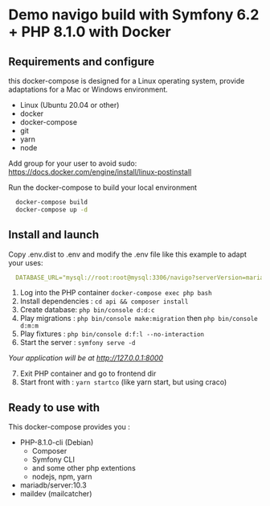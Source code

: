 # Demo navigo build with Symfony 6.2 + PHP 8.1.0 with Docker

## Requirements and configure

this docker-compose is designed for a Linux operating system, provide adaptations for a Mac or Windows environment.

* Linux (Ubuntu 20.04 or other)
* docker
* docker-compose
* git
* yarn
* node

Add group for your user to avoid sudo: https://docs.docker.com/engine/install/linux-postinstall


Run the docker-compose to build your local environment

```bash
  docker-compose build
  docker-compose up -d
```

## Install and launch

Copy .env.dist to .env and modify the .env file like this example to adapt your uses:

```yaml
  DATABASE_URL="mysql://root:root@mysql:3306/navigo?serverVersion=mariadb-10.3.29&charset=utf8mb4"
```

1. Log into the PHP container `docker-compose exec php bash`
2. Install dependencies : `cd api && composer install`
3. Create database: `php bin/console d:d:c`
4. Play migrations : `php bin/console make:migration` then `php bin/console d:m:m`
5. Play fixtures : `php bin/console d:f:l --no-interaction`
6. Start the server : `symfony serve -d`

*Your application will be at http://127.0.0.1:8000*

7. Exit PHP container and go to frontend dir
8. Start front with : `yarn startco` (like yarn start, but using craco)


## Ready to use with

This docker-compose provides you :

- PHP-8.1.0-cli (Debian)
    - Composer
    - Symfony CLI
    - and some other php extentions
    - nodejs, npm, yarn
- mariadb/server:10.3
- maildev (mailcatcher)
